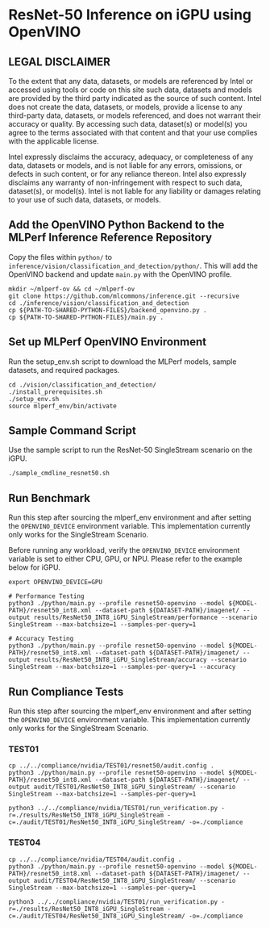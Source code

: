 # ResNet-50 Inference on iGPU using OpenVINO

## LEGAL DISCLAIMER
To the extent that any data, datasets, or models are referenced by Intel or accessed using tools or code on this site such data, datasets and models are provided by the third party indicated as the source of such content. Intel does not create the data, datasets, or models, provide a license to any third-party data, datasets, or models referenced, and does not warrant their accuracy or quality. By accessing such data, dataset(s) or model(s) you agree to the terms associated with that content and that your use complies with the applicable license. 

Intel expressly disclaims the accuracy, adequacy, or completeness of any data, datasets or models, and is not liable for any errors, omissions, or defects in such content, or for any reliance thereon. Intel also expressly disclaims any warranty of non-infringement with respect to such data, dataset(s), or model(s). Intel is not liable for any liability or damages relating to your use of such data, datasets, or models. 

## Add the OpenVINO Python Backend to the MLPerf Inference Reference Repository
Copy the files within `python/` to `inference/vision/classification_and_detection/python/`. This will add the OpenVINO backend and update `main.py` with the OpenVINO profile.

```
mkdir ~/mlperf-ov && cd ~/mlperf-ov
git clone https://github.com/mlcommons/inference.git --recursive
cd ./inference/vision/classification_and_detection
cp ${PATH-TO-SHARED-PYTHON-FILES}/backend_openvino.py .
cp ${PATH-TO-SHARED-PYTHON-FILES}/main.py .
```

## Set up MLPerf OpenVINO Environment
Run the setup_env.sh script to download the MLPerf models, sample datasets, and required packages.
```
cd ./vision/classification_and_detection/
./install_prerequisites.sh
./setup_env.sh
source mlperf_env/bin/activate
```

## Sample Command Script
Use the sample script to run the ResNet-50 SingleStream scenario on the iGPU.
```
./sample_cmdline_resnet50.sh
```

## Run Benchmark
Run this step after sourcing the mlperf_env environment and after setting the `OPENVINO_DEVICE` environment variable.  This implementation currently only works for the SingleStream Scenario.

Before running any workload, verify the `OPENVINO_DEVICE` environment variable is set to either CPU, GPU, or NPU. Please refer to the example below for iGPU.
```
export OPENVINO_DEVICE=GPU

# Performance Testing
python3 ./python/main.py --profile resnet50-openvino --model ${MODEL-PATH}/resnet50_int8.xml --dataset-path ${DATASET-PATH}/imagenet/ --output results/ResNet50_INT8_iGPU_SingleStream/performance --scenario SingleStream --max-batchsize=1 --samples-per-query=1

# Accuracy Testing
python3 ./python/main.py --profile resnet50-openvino --model ${MODEL-PATH}/resnet50_int8.xml --dataset-path ${DATASET-PATH}/imagenet/ --output results/ResNet50_INT8_iGPU_SingleStream/accuracy --scenario SingleStream --max-batchsize=1 --samples-per-query=1 --accuracy
```

## Run Compliance Tests
Run this step after sourcing the mlperf_env environment and after setting the `OPENVINO_DEVICE` environment variable.  This implementation currently only works for the SingleStream Scenario.

### TEST01

```
cp ../../compliance/nvidia/TEST01/resnet50/audit.config .
python3 ./python/main.py --profile resnet50-openvino --model ${MODEL-PATH}/resnet50_int8.xml --dataset-path ${DATASET-PATH}/imagenet/ --output audit/TEST01/ResNet50_INT8_iGPU_SingleStream/ --scenario SingleStream --max-batchsize=1 --samples-per-query=1

python3 ../../compliance/nvidia/TEST01/run_verification.py -r=./results/ResNet50_INT8_iGPU_SingleStream -c=./audit/TEST01/ResNet50_INT8_iGPU_SingleStream/ -o=./compliance
```

### TEST04

```
cp ../../compliance/nvidia/TEST04/audit.config .
python3 ./python/main.py --profile resnet50-openvino --model ${MODEL-PATH}/resnet50_int8.xml --dataset-path ${DATASET-PATH}/imagenet/ --output audit/TEST04/ResNet50_INT8_iGPU_SingleStream/ --scenario SingleStream --max-batchsize=1 --samples-per-query=1

python3 ../../compliance/nvidia/TEST01/run_verification.py -r=./results/ResNet50_INT8_iGPU_SingleStream -c=./audit/TEST04/ResNet50_INT8_iGPU_SingleStream/ -o=./compliance
```
